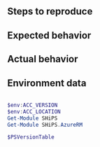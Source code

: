 <!--

If it is a bug report:
- Search the existing issues.
- Refer to the [FAQ](../docs/FAQ.md).
- Fill out the following repro template

If it's not a bug, please remove the template and elaborate the issue in your own words.
-->

Steps to reproduce
------------------


Expected behavior
-----------------


Actual behavior
---------------


Environment data
----------------

<!-- provide the output of the following -->

```powershell

$env:ACC_VERSION
$env:ACC_LOCATION
Get-Module SHiPS
Get-Module SHiPS.AzureRM

```
<!-- provide the output of $PSVersionTable if you are not running inside the cloud shell -->

```powershell
$PSVersionTable

```
